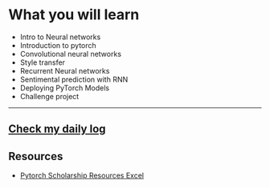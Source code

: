# What you will learn

- Intro to Neural networks
- Introduction to pytorch
- Convolutional neural networks
- Style transfer
- Recurrent Neural networks
- Sentimental prediction with RNN
- Deploying PyTorch Models
- Challenge project

***
## [Check my daily log](https://github.com/p-s-vishnu/udacity/blob/master/Intro%20to%20Deep%20learning%20with%20Pytorch/log.md) 
## Resources
- [Pytorch Scholarship Resources Excel](https://docs.google.com/spreadsheets/d/1HnlcuI3I-d3Cli__RxOgMrxmE3aiZ8Vw5ar14WoPVRo/edit#gid=1462963974)
